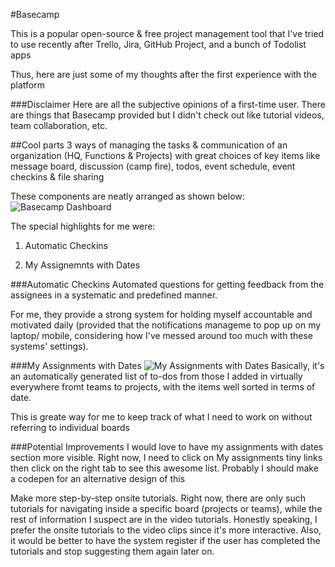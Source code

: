#Basecamp

This is a popular open-source & free project management tool that I've tried to use recently after Trello, Jira, GitHub Project, and a bunch of Todolist apps

Thus, here are just some of my thoughts after the first experience with the platform

###Disclaimer
Here are all the subjective opinions of a first-time user. There are things that Basecamp provided but I didn't check out like tutorial videos, team collaboration, etc.

##Cool parts
3 ways of managing the tasks & communication of an organization (HQ, Functions & Projects) with great choices of key items like message board, discussion (camp fire), todos, event schedule, event checkins & file sharing

These components are neatly arranged as shown below:
![Basecamp Dashboard](images/overview.png)

The special highlights for me were:

1. Automatic Checkins

2. My Assignemnts with Dates

###Automatic Checkins
Automated questions for getting feedback from the assignees in a systematic and predefined manner. 

For me, they provide a strong system for holding myself accountable and motivated daily (provided that the notifications manageme to pop up on my laptop/ mobile, considering how I've messed around too much with these systems' settings).

###My Assignments with Dates
![My Assignments with Dates](images/asgmtDates.png)
Basically, it's an automatically generated list of to-dos from those I added in virtually everywhere fromt teams to projects, with the items well sorted in terms of date.

This is greate way for me to keep track of what I need to work on without referring to individual boards

###Potential Improvements
I would love to have my assignments with dates section more visible. Right now, I need to click on My assignments tiny links then click on the right tab to see this awesome list.
Probably I should make a codepen for an alternative design of this 

Make more step-by-step onsite tutorials. Right now, there are only such tutorials for navigating inside a specific board (projects or teams), while the rest of information I suspect are in the video tutorials.
Honestly speaking, I prefer the onsite tutorials to the video clips since it's more interactive. 
Also, it would be better to have the system register if the user has completed the tutorials and stop suggesting them again later on.
